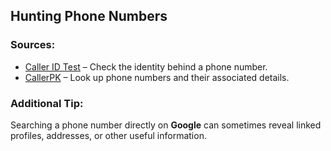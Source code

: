 ## Hunting Phone Numbers  

### Sources:  
- [Caller ID Test](https://calleridtest.com) – Check the identity behind a phone number.  
- [CallerPK](https://www.callerpk.com) – Look up phone numbers and their associated details.  

### Additional Tip:  
Searching a phone number directly on **Google** can sometimes reveal linked profiles, addresses, or other useful information.  
